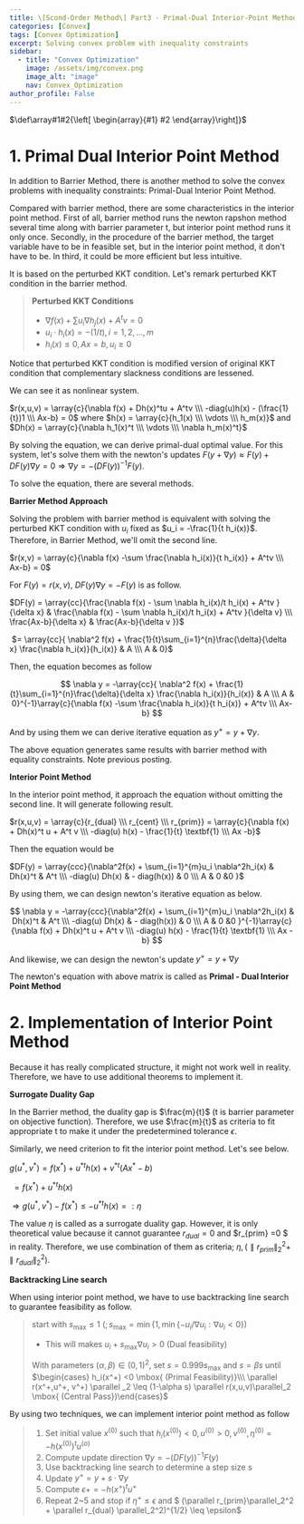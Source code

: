```yaml
---
title: \[Scond-Order Method\] Part3 - Primal-Dual Interior-Point Methods
categories: [Convex]
tags: [Convex Optimization]
excerpt: Solving convex problem with inequality constraints
sidebar:
  - title: "Convex Optimization"
    image: /assets/img/convex.png
    image_alt: "image"
    nav: Convex_Optimization
author_profile: False
---
```


$\def\array#1#2{\left[ \begin{array}{#1} #2 \end{array}\right]}$

# 1. Primal Dual Interior Point Method

 In addition to Barrier Method, there is another method to solve the convex problems with inequality constraints: Primal-Dual Interior Point Method. 

 Compared with barrier method, there are some characteristics in the interior point method. First of all, barrier method runs the newton rapshon method several time along with barrier parameter t, but interior point method runs it only once. Secondly, in the procedure of the barrier method, the target variable have to be in feasible set, but in the interior point method, it don't have to be. In third, it could be more efficient but less intuitive. 

 It is based on the perturbed KKT condition. Let's remark perturbed KKT condition in the barrier method.



> **Perturbed KKT Conditions**
>
> - $\nabla f(x) + \sum u_i \nabla h_j (x) + A^t v =0$
> - $u_i \cdot h_i(x) = - (1/t), i=1,2,...,m$
> - $h_i(x) \leq 0 , Ax=b, u_i \geq 0$



Notice that perturbed KKT condition is modified version of original KKT condition that complementary slackness conditions are lessened.



We can see it as nonlinear system.

$r(x,u,v) = \array{c}{\nabla f(x) + Dh(x)^tu + A^tv \\\ -diag(u)h(x) - (\frac{1}{t})1 \\\ Ax-b} = 0$ where $h(x) = \array{c}{h_1(x) \\\ \vdots \\\ h_m(x)}$ and $Dh(x) = \array{c}{\nabla h_1(x)^t \\\ \vdots \\\ \nabla h_m(x)^t}$

By solving the equation, we can derive primal-dual optimal value.  For this system, let's solve them with the newton's updates $F(y+\nabla y) \approx F(y) + DF(y) \nabla y =0 \Rightarrow \nabla y = -(DF(y))^{-1}F(y)$. 



To solve the equation, there are several methods. 



**Barrier Method Approach**

Solving the problem with barrier method is equivalent with solving the perturbed KKT condition with $u_i$ fixed as $u_i = -\frac{1}{t h_i(x)}$. Therefore, in Barrier Method, we'll omit the second line. 

$r(x,v) = \array{c}{\nabla f(x) -\sum \frac{\nabla h_i(x)}{t h_i(x)} + A^tv  \\\ Ax-b} = 0$

For $F(y) = r(x,v)$, $DF(y)\nabla y = -F(y)$ is as follow.

$DF(y) = \array{cc}{\frac{\nabla f(x) - \sum \nabla h_i(x)/t h_i(x) + A^tv }{\delta x} & \frac{\nabla f(x)  - \sum \nabla h_i(x)/t h_i(x) + A^tv }{\delta v} \\\ \frac{Ax-b}{\delta x} & \frac{Ax-b}{\delta v }}$

​             $= \array{cc}{ \nabla^2 f(x) + \frac{1}{t}\sum_{i=1}^{n}\frac{\delta}{\delta x} \frac{\nabla h_i(x)}{h_i(x)}   & A \\\ A & 0}$



Then, the equation becomes as follow


$$
\nabla y = -\array{cc}{ \nabla^2 f(x) + \frac{1}{t}\sum_{i=1}^{n}\frac{\delta}{\delta x} \frac{\nabla h_i(x)}{h_i(x)}   & A \\\ A & 0}^{-1}\array{c}{\nabla f(x) -\sum \frac{\nabla h_i(x)}{t h_i(x)} + A^tv  \\\ Ax-b}
$$


And by using them we can derive iterative equation as $y^+ = y + \nabla y$.

The above equation generates same results with barrier method with equality constraints. Note previous posting.



**Interior Point Method**

 In the interior point method, it approach the equation without omitting the second line. It will generate following result. 

$r(x,u,v) = \array{c}{r_{dual} \\\ r_{cent} \\\ r_{prim}} = \array{c}{\nabla f(x) + Dh(x)^t u + A^t v \\\ -diag(u) h(x) - \frac{1}{t} \textbf{1} \\\ Ax -b}$

Then the equation would be 

$DF(y) = \array{ccc}{\nabla^2f(x) + \sum_{i=1}^{m}u_i \nabla^2h_i(x) & Dh(x)^t & A^t \\\ -diag(u) Dh(x) & - diag(h(x)) & 0 \\\ A & 0 &0 }$

By using them, we can design newton's iterative equation as below.


$$
\nabla y = -\array{ccc}{\nabla^2f(x) + \sum_{i=1}^{m}u_i \nabla^2h_i(x) & Dh(x)^t & A^t \\\ -diag(u) Dh(x) & - diag(h(x)) & 0 \\\ A & 0 &0 }^{-1}\array{c}{\nabla f(x) + Dh(x)^t u + A^t v \\\ -diag(u) h(x) - \frac{1}{t} \textbf{1} \\\ Ax -b}
$$


And likewise, we can design the newton's update $y^+ = y + \nabla y$

The  newton's equation with above matrix is called as **Primal - Dual Interior Point Method**





# 2. Implementation of Interior Point Method

Because it has really complicated structure, it might not work well in reality. Therefore, we have to use additional theorems to implement it. 



**Surrogate Duality Gap**

In the Barrier method, the duality gap is $\frac{m}{t}$ (t is barrier parameter on objective function). Therefore, we use $\frac{m}{t}$ as criteria to fit appropriate t to make it under the predetermined tolerance $\epsilon$. 

 Similarly, we need criterion to fit the interior point method. Let's see below.

$g(u^{\ast},v^{\ast}) = f(x^{\ast}) + u^{\ast t}h(x)+ v^{\ast t}(Ax^{\ast}-b)$

​                 $= f(x^{\ast}) +  u^{\ast t}h(x)$

$\Rightarrow g(u^\ast , v^\ast) - f(x^{\ast}) \leq -u^{\ast t}h(x) =: \eta$

The value $\eta$ is called as a surrogate duality gap. However, it is only theoretical value because it cannot guarantee $r_{dual} =0$ and $r_{prim} =0 $ in reality. Therefore, we use combination of them as criteria; $\eta, (\parallel r_{prim}\parallel_2^2 + \parallel r_{dual} \parallel_2^2)$. 



**Backtracking Line search**

When using interior point method, we have to use backtracking line search to guarantee feasibility as follow.

>  start with $s_{\max} \leq 1$ $(; s_{\max} = \min \{1, \min\{-u_i/ \nabla u_i : \nabla u_i <0\})$
>
> - This will makes $u_i+s_{\max}\nabla u_i >0$ (Dual feasibility)
>
> With parameters $(\alpha, \beta) \in (0,1)^2$, set $s= 0.999 s_{\max}$ and $s= \beta s$ until $\begin{cases} h_i(x^+) <0  \mbox{ (Primal Feasibility)}\\\ \parallel r(x^+,u^+, v^+) \parallel _2 \leq (1-\alpha s) \parallel r(x,u,v)\parallel_2 \mbox{ (Central Pass})\end{cases}$



By using two techniques, we can implement interior point method as follow

> 1. Set initial value $x^{(0)} \mbox{ such that } h_i(x^{(0)})<0, u^{(0)} >0 , v^{(0)}, \eta^{(0)} = - h(x^{(0)})^t u^{(o)}$
> 2. Compute update direction $\nabla y = -(DF(y))^{-1}F(y)$
> 3. Use backtracking line search to determine a step size s
> 4. Update $y^+ = y + s \cdot \nabla y$
> 5. Compute $\epsilon+ = -h(x^+)^t u^+$
> 6. Repeat 2~5 and stop if $\eta^+ \leq \epsilon$ and $ (\parallel r_{prim}\parallel_2^2 + \parallel r_{dual} \parallel_2^2)^{1/2} \leq \epsilon$



